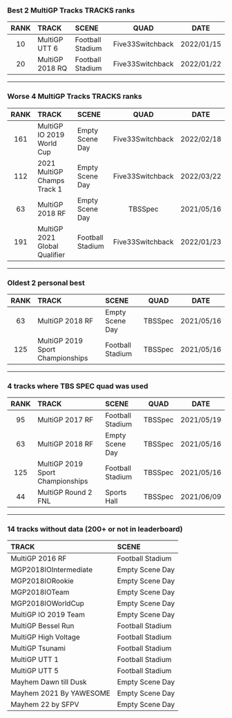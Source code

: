 ### Best 2 MultiGP Tracks TRACKS ranks
|RANK|TRACK|SCENE|QUAD|DATE|
|:---:|:---|:---|:---:|:---:|
|10|MultiGP UTT 6|Football Stadium|Five33Switchback|2022/01/15|
|20|MultiGP 2018 RQ|Football Stadium|Five33Switchback|2022/01/22|
---
### Worse 4 MultiGP Tracks TRACKS ranks
|RANK|TRACK|SCENE|QUAD|DATE|
|:---:|:---|:---|:---:|:---:|
|161|MultiGP IO 2019 World Cup|Empty Scene Day|Five33Switchback|2022/02/18|
|112|2021 MultiGP Champs Track 1|Empty Scene Day|Five33Switchback|2022/03/22|
|63|MultiGP 2018 RF|Empty Scene Day|TBSSpec|2021/05/16|
|191|MultiGP 2021 Global Qualifier|Football Stadium|Five33Switchback|2022/01/23|
---
### Oldest 2 personal best
|RANK|TRACK|SCENE|QUAD|DATE|
|:---:|:---|:---|:---:|:---:|
|63|MultiGP 2018 RF|Empty Scene Day|TBSSpec|2021/05/16|
|125|MultiGP 2019 Sport Championships|Football Stadium|TBSSpec|2021/05/16|
---
### 4 tracks where TBS SPEC quad was used
|RANK|TRACK|SCENE|QUAD|DATE|
|:---:|:---|:---|:---:|:---:|
|95|MultiGP 2017 RF|Football Stadium|TBSSpec|2021/05/19|
|63|MultiGP 2018 RF|Empty Scene Day|TBSSpec|2021/05/16|
|125|MultiGP 2019 Sport Championships|Football Stadium|TBSSpec|2021/05/16|
|44|MultiGP Round 2 FNL|Sports Hall|TBSSpec|2021/06/09|
---
### 14 tracks without data (200+ or not in leaderboard)
|TRACK|SCENE|
|:---|:---|
|MultiGP 2016 RF|Football Stadium|
|MGP2018IOIntermediate|Empty Scene Day|
|MGP2018IORookie|Empty Scene Day|
|MGP2018IOTeam|Empty Scene Day|
|MGP2018IOWorldCup|Empty Scene Day|
|MultiGP IO 2019 Team|Empty Scene Day|
|MultiGP Bessel Run|Football Stadium|
|MultiGP High Voltage|Football Stadium|
|MultiGP Tsunami|Football Stadium|
|MultiGP UTT 1|Football Stadium|
|MultiGP UTT 5|Football Stadium|
|Mayhem Dawn till Dusk|Empty Scene Day|
|Mayhem 2021 By YAWESOME|Empty Scene Day|
|Mayhem 22 by SFPV|Empty Scene Day|
